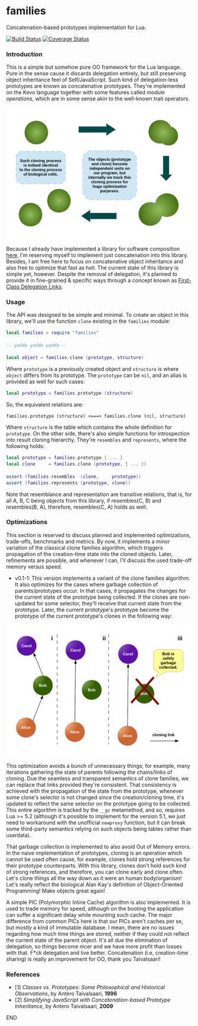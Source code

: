 # families

Concatenation-based prototypes implementation for Lua.

[![Build Status](https://travis-ci.org/marcoonroad/families.svg?branch=master)](https://travis-ci.org/marcoonroad/families)
[![Coverage Status](https://coveralls.io/repos/github/marcoonroad/families/badge.svg?branch=master)](https://coveralls.io/github/marcoonroad/families?branch=master)

### Introduction

This is a simple but somehow pure OO framework for the Lua language. Pure in the
sense cause it discards delegation entirely, but still preserving object inheritance
feel of Self/JavaScript. Such kind of delegation-less prototypes are known as
concatenative prototypes. They're implemented on the Kevo language together with some
features called _module operations_, which are in some sense akin to the well-known trait
operators.

![Concatenative Cloning](doc/concatenative-cloning.png)

Because I already have implemented a library for software composition
[here](http://github.com/marcoonroad/talents), I'm reserving myself to implement just
concatenation into this library. Besides, I
am free here to focus on concatenative object inheritance and also free to optimize that
fast as hell. The current state of this library is simple yet, however. Despite the removal
of delegation, it's planned to provide it in fine-grained & specific ways through a concept
known as [First-Class Delegation Links](http://marcoonroad.github.io/First-Class-Delegation-Links).

### Usage

The API was designed to be simple and minimal. To create an object in this library, we'll
use the function `clone` existing in the `families` module:

```lua
local families = require "families"

-- yadda yadda yadda --

local object = families.clone (prototype, structure)
```

Where `prototype` is a previously created object and `structure` is where `object` differs
from its prototype. The `prototype` can be `nil`, and an alias is provided as well for such
cases:

```lua
local prototype = families.prototype (structure)
```

So, the equivalent relations are:

```
families.prototype (structure) <===> families.clone (nil, structure)
```

Where `structure` is the table which contains the whole definition for `prototype`. On the
other side, there's also simple functions for introspection into result cloning hierarchy.
They're `resembles` and `represents`, where the following holds:

```lua
local prototype = families.prototype { ... }
local clone     = families.clone (prototype, { ... })

assert (families.resembles  (clone,     prototype))
assert (families.represents (prototype, clone))
```

Note that resemblance and representation are transitive relations, that is, for all A, B, C
being objects from this library, if resembles(C, B) and resembles(B, A), therefore,
resembles(C, A) holds as well.

### Optimizations

This section is reserved to discuss planned and implemented optimizations, trade-offs,
benchmarks and metrics. By now, it implements a minor variation of the classical clone
families algorithm, which triggers propagation of the creation-time state into the cloned
objects. Later, refinements are possible, and whenever I can, I'll discuss the used trade-off
memory versus speed.

+ v0.1-1: This version implements a variant of the clone families algorithm. It also optimizes
  for the cases where garbage collection of parents/prototypes occur. In that cases, it propagates
  the changes for the current state of the prototype being collected. If the clones are non-updated
  for some selector, they'll receive that current state from the prototype. Later, the current prototype's
  prototype become the prototype of the current prototype's clones in the following way:


![Garbage Collection](doc/garbage-collection.png)

This optimization avoids a bunch of unnecessary things, for example, many iterations gathering the
state of parents following the chains/links of cloning. Due the seamless and transparent semantics of
clone families, we can replace that links provided they're consistent. That consistency is achieved
with the propagation of the state from the prototype, whenever some clone's selector is not changed
since the creation/cloning time, it's updated to reflect the same selector on the prototype going to
be collected. This entire algorithm is tracked by the `__gc` metamethod, and so, requires Lua >= 5.2
(although it's possible to implement for the version 5.1, we just need to workaround with the unofficial
`newproxy` function, but it can break some third-party semantics relying on such objects being tables
rather than userdata).

That garbage collection is implemented to also avoid Out of Memory errors. In the naive implementation
of prototypes, cloning is an operation which cannot be used often cause, for example, clones hold
strong references for their prototype counterparts. With this library, clones don't hold such kind
of strong references, and therefore, you can clone early and clone often. Let's clone things all the
way down as it were an human body/organism! Let's really reflect the biological Alan Kay's definition
of Object-Oriented Programming! Make objects great again!

A simple PIC (Polymorphic Inline Cache) algorithm is also implemented. It is used to trade memory for
speed, although on the booting the application can suffer a significant delay while mounting such cache.
The major difference from common PICs here is that our PICs aren't caches per se, but mostly a kind of
immutable database. I mean, there are no issues regarding how much time things are stored, neither if they
could not reflect the current state of the parent object. It's all due the elimination of delegation, so
things become nicer and we have more profit than losses with that. F*ck delegation and live better.
Concatenation (i.e, creation-time sharing) is really an improvement for OO, thank you Taivalsaari!

### References

+ [1] _Classes vs. Prototypes: Some Philosophical and Historical Observations_, by Antero Taivalsaari, __1996__
+ [2] _Simplifying JavaScript with Concatenation-based Prototype Inheritance_, by Antero Taivalsaari, __2009__

END
